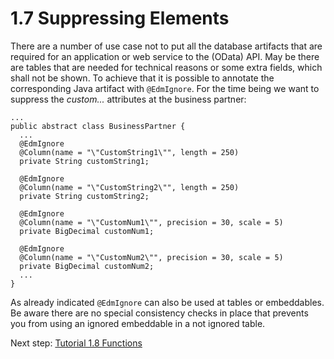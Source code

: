 # 1.7 Suppressing Elements

There are a number of use case not to put all the database artifacts that are required for an application or web service to the (OData) API. May be there are tables that are needed for technical reasons or some extra fields, which shall not be shown. To achieve that it is possible to annotate the corresponding Java artifact with `@EdmIgnore`. For the time being we want to suppress the _custom..._ attributes at the business partner:

```
...
public abstract class BusinessPartner {
  ...
  @EdmIgnore
  @Column(name = "\"CustomString1\"", length = 250)
  private String customString1;

  @EdmIgnore
  @Column(name = "\"CustomString2\"", length = 250)
  private String customString2;

  @EdmIgnore
  @Column(name = "\"CustomNum1\"", precision = 30, scale = 5)
  private BigDecimal customNum1;

  @EdmIgnore
  @Column(name = "\"CustomNum2\"", precision = 30, scale = 5)
  private BigDecimal customNum2;
  ...
}
```
As already indicated `@EdmIgnore` can also be used at tables or embeddables. Be aware there are no special consistency checks in place that prevents you from using an ignored embeddable in a not ignored table.

Next step: [Tutorial 1.8 Functions](1-8-Functions.md)
